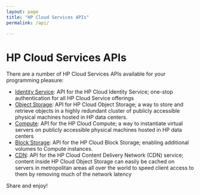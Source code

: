 ```yaml
---
layout: page
title: "HP Cloud Services APIs"
permalink: /api/

---
```

# HP Cloud Services APIs

There are a number of HP Cloud Services APIs available for your programming pleasure:

* [Identity Service](/api/identity): API for the HP Cloud Identity Service; one-stop authentication for all HP Cloud Service offerings
* [Object Storage](/api/object-storage): API for HP Cloud Object Storage; a way to store and retrieve objects in a highly redundant cluster of publicly accessible physical machines hosted in HP data centers. 
* [Compute](/api/compute): API for the HP Cloud Compute; a way to instantiate virtual servers on publicly accessible physical machines hosted in HP data centers
* [Block Storage](http://api-docs.hpcloud.com/hpcloud-compute/1.0/content/ch_dev-api-block-storage.html): API for the HP Cloud Block Storage; enabling additional volumes to Compute instances.
* [CDN](https://api-docs.hpcloud.com/hpcloud-cdn-storage/1.0/content/ch_object-storage-dev-api-storage.html): API for the HP Cloud Content Delivery Network (CDN) service; content inside HP Cloud Object Storage can easily be cached on servers in metropolitan areas all over the world to speed client access to them by removing much of the network latency

<!--If you are a more visual learner, perhaps you would prefer our videos on these topics:

* [Identity Service](api/videos#Identity)
* [Object Storage](/api/videos#Object-Storage)
* [Compute](/api/videos#Compute)
* [Block Storage](/api/videos#Blocke-Storage)
* [CDN](/api/videos#CDN)

-->

Share and enjoy!